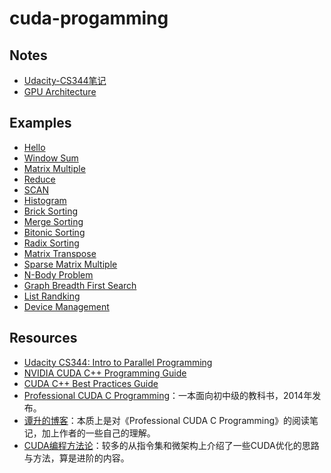 # cuda-progamming


## Notes

- [Udacity-CS344笔记](./notes/udacity-cs344.md)
- [GPU Architecture](./notes/gpu-architecture.md)

## Examples

- [Hello](./examples/hello/README.md)
- [Window Sum](./examples/winsum/README.md)
- [Matrix Multiple](./examples/matmul/REAME.md)
- [Reduce](./examples/reduce/README.md)
- [SCAN](./examples/scan/README.md)
- [Histogram]()
- [Brick Sorting]()
- [Merge Sorting]()
- [Bitonic Sorting]()
- [Radix Sorting]()
- [Matrix Transpose](./examples/transpose/README.md)
- [Sparse Matrix Multiple]()
- [N-Body Problem]()
- [Graph Breadth First Search]()
- [List Randking]()
- [Device Management](./examples/device/README.md)

## Resources

* [Udacity CS344: Intro to Parallel Programming](https://github.com/udacity/cs344)
* [NVIDIA CUDA C++ Programming Guide](https://docs.nvidia.com/cuda/cuda-c-programming-guide/index.html)
* [CUDA C++ Best Practices Guide](https://docs.nvidia.com/cuda/cuda-c-best-practices-guide/index.html)
* [Professional CUDA C Programming](https://book.douban.com/subject/24773399/)：一本面向初中级的教科书，2014年发布。
* [谭升的博客](https://face2ai.com/program-blog/#GPU%E7%BC%96%E7%A8%8B%EF%BC%88CUDA%EF%BC%89)：本质上是对《Professional CUDA C Programming》的阅读笔记，加上作者的一些自己的理解。
* [CUDA编程方法论](https://zhihu.com/column/c_1139113249399345152)：较多的从指令集和微架构上介绍了一些CUDA优化的思路与方法，算是进阶的内容。
